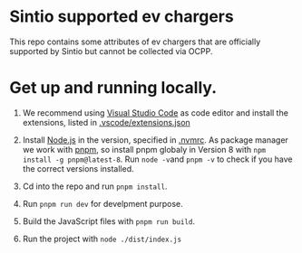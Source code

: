 # Sintio supported ev chargers

This repo contains some attributes of ev chargers that are officially supported by Sintio but cannot be collected via OCPP.

# Get up and running locally.

1. We recommend using [Visual Studio Code](https://code.visualstudio.com/) as code editor and install the extensions, listed in [.vscode/extensions.json](./.vscode/extensions.json)

2. Install [Node.js](https://nodejs.org/en) in the version, specified in [.nvmrc](./.nvmrc). As package manager we work with [pnpm](https://pnpm.io/), so install pnpm globaly in Version 8 with `npm install -g pnpm@latest-8`. Run `node -v`and `pnpm -v` to check if you have the correct versions installed.

3. Cd into the repo and run `pnpm install`.

2. Run `pnpm run dev` for develpment purpose.

3. Build the JavaScript files with `pnpm run build`.

4. Run the project with `node ./dist/index.js`
